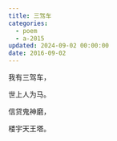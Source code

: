 ```yaml
---
title: 三驾车
categories:
  - poem
  - a-2015
updated: 2024-09-02 00:00:00
date: 2016-09-02
---
```


我有三驾车，

世上人为马。

信贷鬼神磨，

楼宇天王塔。